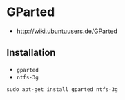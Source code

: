 # GParted

+   <http://wiki.ubuntuusers.de/GParted>



## Installation

+   `gparted`
+   `ntfs-3g`

<!---->

    sudo apt-get install gparted ntfs-3g
